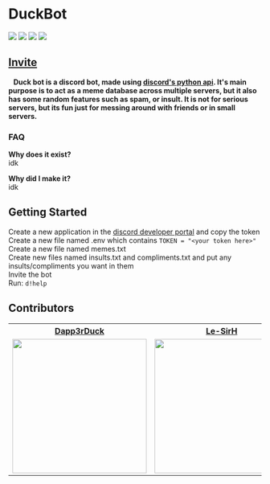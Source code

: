 # DuckBot
![](https://img.shields.io/badge/build-passing-green/?style=flat-square)
![](https://img.shields.io/github/repo-size/Dapp3rDuck/duckbot?style=flat-square)
![](https://img.shields.io/github/issues/Dapp3rDuck/duckbot?style=flat-square)
![](https://img.shields.io/github/v/release/Dapp3rDuck/duckbot?include_prereleases&style=flat-square)<br/>

## [Invite](https://discord.com/api/oauth2/authorize?client_id=707128143349022820&permissions=8&scope=bot)

**&nbsp;&nbsp;&nbsp;Duck bot is a discord bot, made using [discord's python api](https://discordpy.readthedocs.io/en/latest/).  It's main purpose is to act as a meme database across multiple servers, but it also has some random features such as spam, or insult.  It is not for serious servers, but its fun just for messing around with friends or in small servers.**

### FAQ
**Why does it exist?**<br>
idk

**Why did I make it?**<br>
idk

## Getting Started

Create a new application in the [discord developer portal](https://discord.com/developers/applications) and copy the token<br>
Create a new file named .env which contains ```TOKEN = "<your token here>"```<br>
Create a new file named memes.txt<br>
Create new files named insults.txt and compliments.txt and put any insults/compliments you want in them<br>
Invite the bot<br>
Run: ```d!help```

## Contributors
<table>
  <tr>
    <th><a href="https://github.com/Dapp3rDuck" target="_blank"><b>Dapp3rDuck</b></a></th>
    <th><a href="https://github.com/Le-SirH" target="_blank"><b>Le-SirH</b></a></th>
  </tr>
  <tr>
    <td><img width="267" src="https://avatars1.githubusercontent.com/u/55905788?s=400&v=4"></td>
    <td><img width="267" src="https://avatars0.githubusercontent.com/u/46948579?s=460&v=4"></td>
  </tr>
</table>
